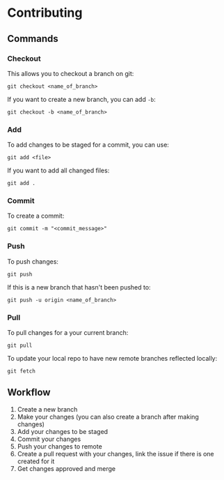 # Contributing

## Commands

### Checkout

This allows you to checkout a branch on git:

`git checkout <name_of_branch>`

If you want to create a new branch, you can add `-b`:

`git checkout -b <name_of_branch>`

### Add

To add changes to be staged for a commit, you can use: 

`git add <file>` 

If you want to add all changed files: 

`git add .`

### Commit

To create a commit:

`git commit -m "<commit_message>"`

### Push

To push changes:

`git push`

If this is a new branch that hasn't been pushed to:

`git push -u origin <name_of_branch>`

### Pull

To pull changes for a your current branch:

`git pull`

To update your local repo to have new remote branches reflected locally:

`git fetch`

## Workflow

1. Create a new branch
2. Make your changes (you can also create a branch after making changes)
3. Add your changes to be staged
4. Commit your changes
5. Push your changes to remote
6. Create a pull request with your changes, link the issue if there is one created for it
7. Get changes approved and merge

